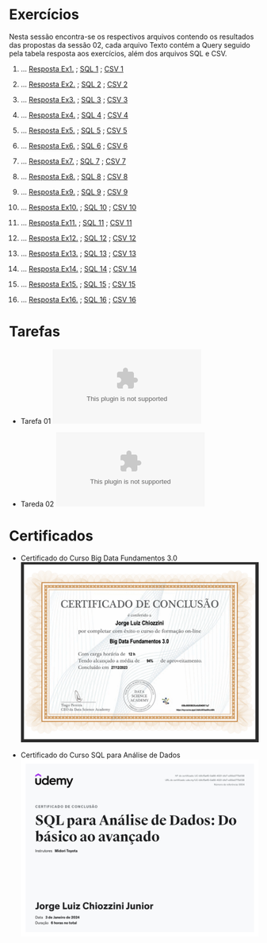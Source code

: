 # Exercícios
Nesta sessão encontra-se os respectivos arquivos contendo os resultados das propostas da sessão 02, cada arquivo Texto contém a Query seguido pela tabela resposta aos exercícios, além dos arquivos SQL e CSV.

1. ...
[Resposta Ex1.](exercicios/SECAO3-E1.txt) ; [SQL 1](evidencias/SECAO3-E1.sql) ; [CSV 1](evidencias/SECAO3-E1.csv)

2. ...
[Resposta Ex2.](exercicios/SECAO3-E2.txt) ; [SQL 2](evidencias/SECAO3-E2.sql) ; [CSV 2](evidencias/SECAO3-E2.csv)

3. ...
[Resposta Ex3.](exercicios/SECAO3-E3.txt) ; [SQL 3](evidencias/SECAO3-E3.sql) ; [CSV 3](evidencias/SECAO3-E3.csv)

4. ...
[Resposta Ex4.](exercicios/SECAO3-E4.txt) ; [SQL 4](evidencias/SECAO3-E4.sql) ; [CSV 4](evidencias/SECAO3-E4.csv)

5. ...
[Resposta Ex5.](exercicios/SECAO3-E5.txt) ; [SQL 5](evidencias/SECAO3-E5.sql) ; [CSV 5](evidencias/SECAO3-E5.csv)

6. ...
[Resposta Ex6.](exercicios/SECAO3-E6.txt) ; [SQL 6](evidencias/SECAO3-E6.sql) ; [CSV 6](evidencias/SECAO3-E6.csv)

7. ...
[Resposta Ex7.](exercicios/SECAO3-E7.txt) ; [SQL 7](evidencias/SECAO3-E7.sql) ; [CSV 7](evidencias/SECAO3-E7.csv)

8. ...
[Resposta Ex8.](exercicios/SECAO4-E8.txt) ; [SQL 8](evidencias/SECAO4-E8.sql) ; [CSV 8](evidencias/SECAO4-E8.csv)

9. ...
[Resposta Ex9.](exercicios/SECAO4-E9.txt) ; [SQL 9](evidencias/SECAO4-09.sql) ; [CSV 9](evidencias/SECAO4-09.csv)

10. ...
[Resposta Ex10.](exercicios/SECAO4-E10.txt) ; [SQL 10](evidencias/SECAO4-E10.sql) ; [CSV 10](evidencias/SECAO4-E10.csv)

11. ...
[Resposta Ex11.](exercicios/SECAO4-E11.txt) ; [SQL 11](evidencias/SECAO4-E11.sql) ; [CSV 11](evidencias/SECAO4-E11.csv)

12. ...
[Resposta Ex12.](exercicios/SECAO4-E12.txt) ; [SQL 12](evidencias/SECAO4-E12.sql) ; [CSV 12](evidencias/SECAO4-E12.csv)

13. ...
[Resposta Ex13.](exercicios/SECAO4-E13.txt) ; [SQL 13](evidencias/SECAO4-E13.sql) ; [CSV 13](evidencias/SECAO4-E13.csv)

14. ...
[Resposta Ex14.](exercicios/SECAO4-E14.txt) ; [SQL 14](evidencias/SECAO4-E14.sql) ; [CSV 14](evidencias/SECAO4-E14.csv)

15. ...
[Resposta Ex15.](exercicios/SECAO4-E15.txt) ; [SQL 15](evidencias/SECAO4-E15.sql) ; [CSV 15](evidencias/SECAO4-E15.csv)

16. ...
[Resposta Ex16.](exercicios/SECAO4-E16.txt) ; [SQL 16](evidencias/SECAO4-E16.sql) ; [CSV 16](evidencias/SECAO4-E16.csv)


# Tarefas 

- Tarefa 01
![Tarefa 01](tarefas/Tarefa-01.csv)

- Tareda 02
![Tarefa 02](tarefas/Tarefa-02.csv)

# Certificados

- Certificado do Curso Big Data Fundamentos 3.0
![Curso Linux](certificados/BigData.png)

- Certificado do Curso SQL para Análise de Dados
![Curso Linux](certificados/SQL.jpg)

